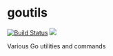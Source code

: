 # goutils

[![Build Status](https://travis-ci.org/jonstacks/goutils.svg?branch=master)](https://travis-ci.org/jonstacks/goutils)
[![](https://godoc.org/github.com/jonstacks/goutils?status.svg)](http://godoc.org/github.com/jonstacks/goutils)

Various Go utilities and commands
